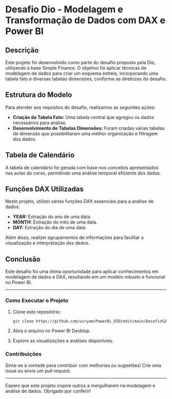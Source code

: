 # Desafio Dio - Modelagem e Transformação de Dados com DAX e Power BI

## Descrição

Este projeto foi desenvolvido como parte do desafio proposto pela Dio, utilizando a base Simple Finance. O objetivo foi aplicar técnicas de modelagem de dados para criar um esquema estrela, incorporando uma tabela fato e diversas tabelas dimensões, conforme as diretrizes do desafio.

## Estrutura do Modelo

Para atender aos requisitos do desafio, realizamos as seguintes ações:

- **Criação da Tabela Fato:** Uma tabela central que agregou os dados necessários para análise.
- **Desenvolvimento de Tabelas Dimensões:** Foram criadas várias tabelas de dimensão que possibilitaram uma melhor organização e filtragem dos dados.

## Tabela de Calendário

A tabela de calendário foi gerada com base nos conceitos apresentados nas aulas do curso, permitindo uma análise temporal eficiente dos dados.

## Funções DAX Utilizadas

Neste projeto, utilizei várias funções DAX essenciais para a análise de dados:

- **YEAR:** Extração do ano de uma data.
- **MONTH:** Extração do mês de uma data.
- **DAY:** Extração do dia de uma data.

Além disso, realizei agrupamentos de informações para facilitar a visualização e interpretação dos dados.

## Conclusão

Este desafio foi uma ótima oportunidade para aplicar conhecimentos em modelagem de dados e DAX, resultando em um modelo robusto e funcional no Power BI.

---

### Como Executar o Projeto

1. Clone este repositório:
   ```bash
   git clone https://github.com/uiryam/PowerBi_DIO/edit/main/Desafio%20Simple%20Finance/Projeto_Finance_Simple.pbix
   ```

2. Abra o arquivo no Power BI Desktop.

3. Explore as visualizações e análises disponíveis.

### Contribuições

Sinta-se à vontade para contribuir com melhorias ou sugestões! Crie uma issue ou envie um pull request.

---

Espero que este projeto inspire outros a mergulharem na modelagem e análise de dados. Obrigado por conferir!

